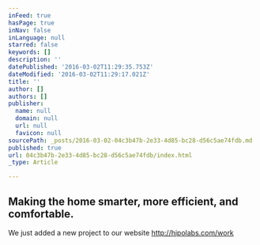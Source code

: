 ```yaml
---
inFeed: true
hasPage: true
inNav: false
inLanguage: null
starred: false
keywords: []
description: ''
datePublished: '2016-03-02T11:29:35.753Z'
dateModified: '2016-03-02T11:29:17.021Z'
title: ''
author: []
authors: []
publisher:
  name: null
  domain: null
  url: null
  favicon: null
sourcePath: _posts/2016-03-02-04c3b47b-2e33-4d85-bc28-d56c5ae74fdb.md
published: true
url: 04c3b47b-2e33-4d85-bc28-d56c5ae74fdb/index.html
_type: Article

---
```

## Making the home smarter, more efficient, and comfortable.

We just added a new project to our website http://hipolabs.com/work